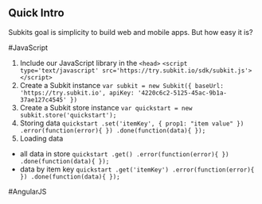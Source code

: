 Quick Intro
----
Subkits goal is simplicity to build web and mobile apps. But how easy it is?  

#JavaScript
1. Include our JavaScript library in the `<head>`
`<script type='text/javascript' src='https://try.subkit.io/sdk/subkit.js'></script>`
2. Create a Subkit instance
`var subkit = new Subkit({
	baseUrl: 'https://try.subkit.io',
	apiKey: '4220c6c2-5125-45ac-9b1a-37ae127c4545'
})`
3. Create a Subkit store instance
`var quickstart = new subkit.store('quickstart');`
4. Storing data
`
quickstart
	.set('itemKey', {
		prop1: "item value"
	})
	.error(function(error){
	})
	.done(function(data){
	});
`
4. Loading data
* all data in store
`
quickstart
	.get()
	.error(function(error){
	})
	.done(function(data){
	});
`
* data by item key
`
quickstart
	.get('itemKey')
	.error(function(error){
	})
	.done(function(data){
	});
`


#AngularJS
